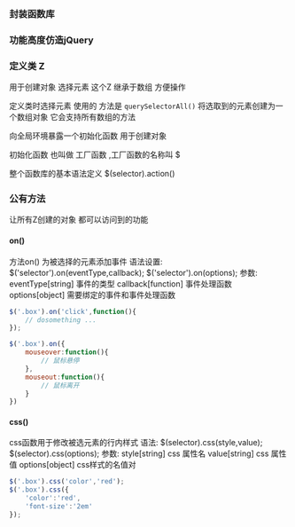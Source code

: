 ### 封装函数库
### 功能高度仿造jQuery

### 定义类 Z
用于创建对象 选择元素
这个Z 继承于数组 方便操作

定义类时选择元素 使用的 方法是  `querySelectorAll()`
将选取到的元素创建为一个数组对象  它会支持所有数组的方法

向全局环境暴露一个初始化函数 用于创建对象 

初始化函数 也叫做 工厂函数 ,工厂函数的名称叫  $

整个函数库的基本语法定义
$(selector).action()

### 公有方法
让所有Z创建的对象 都可以访问到的功能

#### on()
方法on() 为被选择的元素添加事件
语法设置:
$('selector').on(eventType,callback);
$('selector').on(options);
参数:
eventType[string] 事件的类型
callback[function] 事件处理函数
options[object] 需要绑定的事件和事件处理函数
```javascript
$('.box').on('click',function(){
    // dosomething ...
});

$('.box').on({
    mouseover:function(){
        // 鼠标悬停
    },
    mouseout:function(){
        // 鼠标离开
    }
})
```


#### css()
css函数用于修改被选元素的行内样式
语法:
$(selector).css(style,value);
$(selector).css(options);
参数:
style[string] css 属性名
value[string]  css 属性值
options[object] css样式的名值对

```javascript
$('.box').css('color','red');
$('.box').css({
    'color':'red',
    'font-size':'2em'
});
```